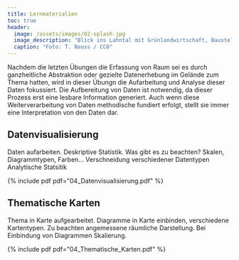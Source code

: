 ```yaml
---
title: Lernmaterialien
toc: true
header:
  image: /assets/images/02-splash.jpg
  image_description: "Blick ins Lahntal mit Grünlandwirtschaft, Baustelle für Stromtrassen und Regenbogen."
  caption: "Foto: T. Nauss / CC0"
---
```


Nachdem die letzten Übungen die Erfassung von Raum sei es durch ganzheitliche Abstraktion oder gezielte Datenerhebung im Gelände zum Thema hatten, wird in dieser Übungn die Aufarbeitung und Analyse dieser Daten fokussiert. Die Aufbereitung von Daten ist notwendig, da dieser Prozess erst eine lesbare Information generiert. Auch wenn diese Weiterverarbeitung von Daten methodische fundiert erfolgt, stellt sie immer eine Interpretation von den Daten dar. 

## Datenvisualisierung
Daten aufarbeiten. Deskriptive Statistik. Was gibt es zu beachten? Skalen, Diagrammtypen, Farben... 
Verschneidung verschiedener Datentypen
Analytische Statsitik

{% include pdf pdf="04_Datenvisualisierung.pdf" %}


## Thematische Karten
Thema in Karte aufgearbeitet. Diagramme in Karte einbinden, verschiedene Kartentypen. Zu beachten angemessene räumliche Darstellung. Bei Einbindung von Diagrammen Skalierung. 

{% include pdf pdf="04_Thematische_Karten.pdf" %}

